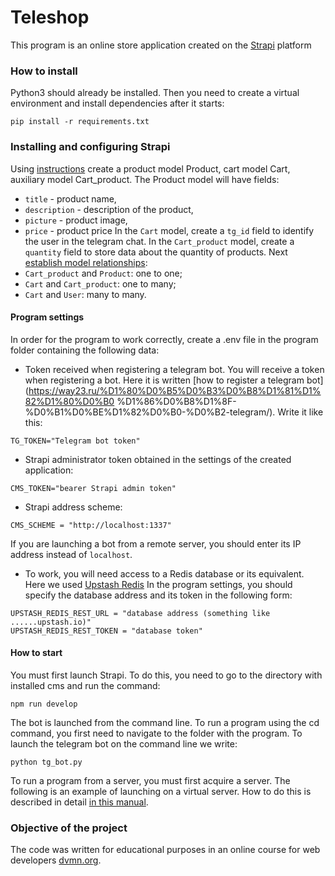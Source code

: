 # Teleshop

This program is an online store application created on the [Strapi](https://docs.strapi.io/) platform

### How to install

Python3 should already be installed. Then you need to create a virtual environment and install dependencies after it starts:
```
pip install -r requirements.txt
```

### Installing and configuring Strapi
Using [instructions](https://docs.strapi.io/user-docs/content-type-builder) create a product model Product, cart model Cart, auxiliary model Cart_product.
The Product model will have fields:
* `title` - product name,
* `description` - description of the product,
* `picture` - product image,
* `price` - product price
In the `Cart` model, create a `tg_id` field to identify the user in the telegram chat.
In the `Cart_product` model, create a `quantity` field to store data about the quantity of products.
Next [establish model relationships](https://docs.strapi.io/user-docs/content-type-builder/configuring-fields-content-type#-relation):
* `Cart_product` and `Product`: one to one;
* `Cart` and `Cart_product`: one to many;
* `Cart` and `User`: many to many.


#### Program settings

In order for the program to work correctly, create a .env file in the program folder containing the following data:

* Token received when registering a telegram bot. You will receive a token when registering a bot. Here it is written [how to register a telegram bot](https://way23.ru/%D1%80%D0%B5%D0%B3%D0%B8%D1%81%D1%82%D1%80%D0%B0 %D1%86%D0%B8%D1%8F-%D0%B1%D0%BE%D1%82%D0%B0-%D0%B2-telegram/).
Write it like this:
```
TG_TOKEN="Telegram bot token"
```
* Strapi administrator token obtained in the settings of the created application:
```
CMS_TOKEN="bearer Strapi admin token"
```
* Strapi address scheme:
```
CMS_SCHEME = "http://localhost:1337"
```
If you are launching a bot from a remote server, you should enter its IP address instead of `localhost`.

* To work, you will need access to a Redis database or its equivalent. Here we used [Upstash Redis](https://upstash.com/docs/redis/overall/getstarted) In the program settings, you should specify the database address and its token in the following form:

```
UPSTASH_REDIS_REST_URL = "database address (something like ......upstash.io)"
UPSTASH_REDIS_REST_TOKEN = "database token"
```

#### How to start
You must first launch Strapi. To do this, you need to go to the directory with installed cms and run the command:
```
npm run develop
```

The bot is launched from the command line. To run a program using the cd command, you first need to navigate to the folder with the program.
To launch the telegram bot on the command line we write:
```
python tg_bot.py
```

To run a program from a server, you must first acquire a server. The following is an example of launching on a virtual server.
How to do this is described in detail [in this manual](https://ramziv.com/article/38).

### Objective of the project

The code was written for educational purposes in an online course for web developers [dvmn.org](https://dvmn.org/).
